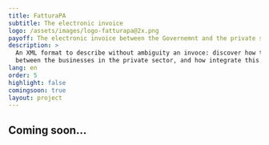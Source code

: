 ```yaml
---
title: FatturaPA
subtitle: The electronic invoice
logo: /assets/images/logo-fatturapa@2x.png
payoff: The electronic invoice between the Governemnt and the private sector
description: >
  An XML format to describe without ambiguity an invoce: discover how this can be useful, even
  between the businesses in the private sector, and how integrate this in your software.
lang: en
order: 5
highlight: false
comingsoon: true
layout: project
---
```


## Coming soon...
